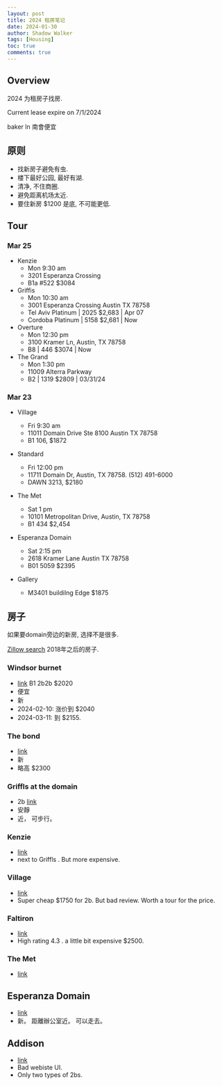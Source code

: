 ```yaml
---
layout: post
title: 2024 租房笔记
date: 2024-01-30
author: Shadow Walker
tags: [Housing]
toc: true
comments: true
---
```


## Overview

2024 为租房子找房. 

Current lease expire on 7/1/2024

baker ln 南會便宜

## 原则

- 找新房子避免有虫. 
- 楼下最好公园, 最好有湖. 
- 清净, 不住商圈. 
- 避免距离机场太近. 
- 要住新房 $1200 是底, 不可能更低. 

## Tour

### Mar 25

- Kenzie
	- Mon 9:30 am
	- 3201 Esperanza Crossing
	- B1a #522 $3084
- Griffis
	- Mon 10:30 am
	- 3001 Esperanza Crossing Austin TX 78758
	- Tel Aviv Platinum | 2025 $2,683 | Apr 07
	- Cordoba Platinum | 5158 $2,681 | Now
- Overture
	- Mon 12:30 pm
	- 3100 Kramer Ln, Austin, TX 78758
	- B8 | 446 $3074 | Now
- The Grand
	- Mon 1:30 pm
	- 11009 Alterra Parkway
	- B2 | 1319 $2809 | 03/31/24

### Mar 23

- Village 
	- Fri 9:30 am
	- 11011 Domain Drive Ste 8100 Austin TX 78758
	- B1 106, $1872
- Standard
	- Fri 12:00 pm
	- 11711 Domain Dr, Austin, TX 78758. (512) 491-6000
	- DAWN  3213, $2180
- The Met
	- Sat 1 pm
	- 10101 Metropolitan Drive, Austin, TX 78758
	- B1 434 $2,454
- Esperanza Domain 
	- Sat 2:15 pm
	- 2618 Kramer Lane Austin TX 78758
	- B01 5059  $2395 


	
	
- Gallery
	- M3401 buildilng Edge $1875

## 房子

如果要domain旁边的新房, 选择不是很多. 

[Zillow search](https://www.zillow.com/homes/for_rent/condo,apartment_duplex_type/?searchQueryState=%7B%22pagination%22%3A%7B%7D%2C%22isMapVisible%22%3Atrue%2C%22mapBounds%22%3A%7B%22west%22%3A-97.77140538637458%2C%22east%22%3A-97.68935124819099%2C%22south%22%3A30.347569066591554%2C%22north%22%3A30.433378356140867%7D%2C%22filterState%22%3A%7B%22fr%22%3A%7B%22value%22%3Atrue%7D%2C%22fsba%22%3A%7B%22value%22%3Afalse%7D%2C%22fsbo%22%3A%7B%22value%22%3Afalse%7D%2C%22nc%22%3A%7B%22value%22%3Afalse%7D%2C%22cmsn%22%3A%7B%22value%22%3Afalse%7D%2C%22auc%22%3A%7B%22value%22%3Afalse%7D%2C%22fore%22%3A%7B%22value%22%3Afalse%7D%2C%22sf%22%3A%7B%22value%22%3Afalse%7D%2C%22tow%22%3A%7B%22value%22%3Afalse%7D%2C%22land%22%3A%7B%22value%22%3Afalse%7D%2C%22ah%22%3A%7B%22value%22%3Atrue%7D%2C%22manu%22%3A%7B%22value%22%3Afalse%7D%2C%22built%22%3A%7B%22min%22%3A2018%7D%2C%22beds%22%3A%7B%22min%22%3A2%2C%22max%22%3A2%7D%7D%2C%22isListVisible%22%3Atrue%2C%22mapZoom%22%3A14%7D) 2018年之后的房子. 

### Windsor burnet

- [link](https://windsorburnet.securecafe.com/onlineleasing/broadstone-burnet0/oleapplication.aspx?stepname=floorplan&myOlePropertyId=1119137&UnitID=23353576) B1 2b2b $2020
- 便宜
- 新
- 2024-02-10: 涨价到 $2040
- 2024-03-11: 到 $2155. 

### The bond

- [link](https://thebondatx.com/floorplans/?arbitrary_1=1/)
- 新
- 略高 $2300

### Griffls at the domain

- 2b [link](https://griffisresidential.com/property/the-domain/pricing-availability/?spaces_tab=plan-detail&detail=145317)
- 安靜
- 近， 可步行。

### Kenzie

- [link](https://thekenzieliving.com/floorplans/)
- next to Griffls . But more expensive. 

### Village

- [link](https://villagesdomain.com/floorplans/)
- Super cheap $1750 for 2b. But bad review. Worth a tour for the price. 

### Faltiron 

- [link](https://flatirondomain.com/floorplans/)
- High rating 4.3 . a little bit expensive $2500. 


### The Met

- [link](https://themetatx.com/floorplans/)

## Esperanza Domain

- [link](https://www.gables.com/communities/texas/austin/esperanza-domain#floor-plans)
- 新。 距離辦公室近。 可以走去。 

## Addison

- [link](https://griffisresidential.com/property/the-domain/pricing-availability/?spaces_tab=plan-detail&detail=145317)
- Bad webiste UI. 
- Only two types of 2bs. 